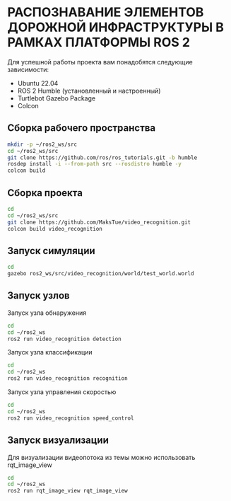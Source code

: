 # РАСПОЗНАВАНИЕ ЭЛЕМЕНТОВ ДОРОЖНОЙ ИНФРАСТРУКТУРЫ В РАМКАХ ПЛАТФОРМЫ ROS 2


Для успешной работы проекта вам понадобятся следующие зависимости:

- Ubuntu 22.04
- ROS 2 Humble (установленный и настроенный)
- Turtlebot Gazebo Package
- Colcon

## Сборка рабочего пространства

   ```bash
   mkdir -p ~/ros2_ws/src
   cd ~/ros2_ws/src
   git clone https://github.com/ros/ros_tutorials.git -b humble
   rosdep install -i --from-path src --rosdistro humble -y
   colcon build
   ```
  
## Сборка проекта
   ```bash
   cd 
   cd ~/ros2_ws/src
   git clone https://github.com/MaksTue/video_recognition.git
   colcon build video_recognition
   ```
 ## Запуск симуляции
   ```bash
   cd
   gazebo ros2_ws/src/video_recognition/world/test_world.world
   ```
  ## Запуск узлов
  Запуск узла обнаружения
   ```bash
   cd
   cd ~/ros2_ws
   ros2 run video_recognition detection
   ```
   Запуск узла классификации
   ```bash
   cd
   cd ~/ros2_ws
   ros2 run video_recognition recognition
   ```
   Запуск узла управления скоростью
   ```bash
   cd
   cd ~/ros2_ws
   ros2 run video_recognition speed_control
   ```
   ## Запуск визуализации
   Для визуализации видеопотока из темы можно использовать rqt_image_view
   ```bash
   cd
   cd ~/ros2_ws
   ros2 run rqt_image_view rqt_image_view
   ```
